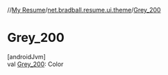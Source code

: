 //[My Resume](../../index.md)/[net.bradball.resume.ui.theme](index.md)/[Grey_200](-grey_200.md)

# Grey_200

[androidJvm]\
val [Grey_200](-grey_200.md): Color
